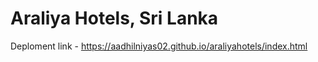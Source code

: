 # Araliya Hotels, Sri Lanka
Deploment link - https://aadhilniyas02.github.io/araliyahotels/index.html
